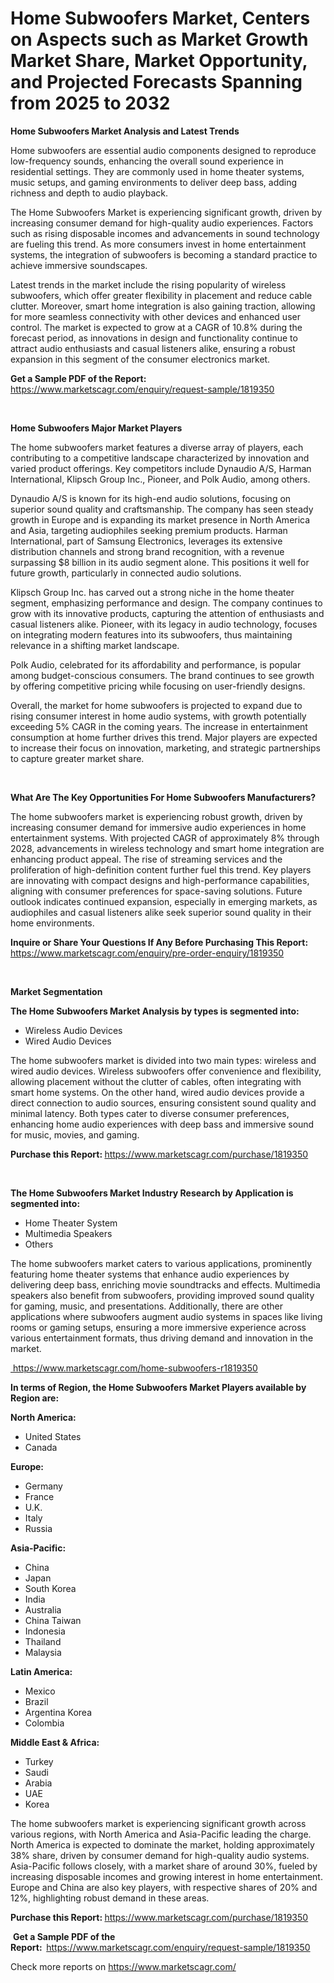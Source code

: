 <p><h1>Home Subwoofers Market, Centers on Aspects such as Market Growth Market Share, Market Opportunity, and Projected Forecasts Spanning from 2025 to 2032</h1></p><p><strong>Home Subwoofers Market Analysis and Latest Trends</strong></p>
<p><p>Home subwoofers are essential audio components designed to reproduce low-frequency sounds, enhancing the overall sound experience in residential settings. They are commonly used in home theater systems, music setups, and gaming environments to deliver deep bass, adding richness and depth to audio playback. </p><p>The Home Subwoofers Market is experiencing significant growth, driven by increasing consumer demand for high-quality audio experiences. Factors such as rising disposable incomes and advancements in sound technology are fueling this trend. As more consumers invest in home entertainment systems, the integration of subwoofers is becoming a standard practice to achieve immersive soundscapes.</p><p>Latest trends in the market include the rising popularity of wireless subwoofers, which offer greater flexibility in placement and reduce cable clutter. Moreover, smart home integration is also gaining traction, allowing for more seamless connectivity with other devices and enhanced user control. The market is expected to grow at a CAGR of 10.8% during the forecast period, as innovations in design and functionality continue to attract audio enthusiasts and casual listeners alike, ensuring a robust expansion in this segment of the consumer electronics market.</p></p>
<p><strong>Get a Sample PDF of the Report:&nbsp;</strong> <a href="https://www.marketscagr.com/enquiry/request-sample/1819350?utm_campaign=2339&utm_medium=2&utm_source=Github&utm_content=ia&utm_term=18022025&utm_id=home-subwoofers">https://www.marketscagr.com/enquiry/request-sample/1819350</a></p>
<p>&nbsp;</p>
<p><strong>Home Subwoofers Major Market Players</strong></p>
<p><p>The home subwoofers market features a diverse array of players, each contributing to a competitive landscape characterized by innovation and varied product offerings. Key competitors include Dynaudio A/S, Harman International, Klipsch Group Inc., Pioneer, and Polk Audio, among others.</p><p>Dynaudio A/S is known for its high-end audio solutions, focusing on superior sound quality and craftsmanship. The company has seen steady growth in Europe and is expanding its market presence in North America and Asia, targeting audiophiles seeking premium products. Harman International, part of Samsung Electronics, leverages its extensive distribution channels and strong brand recognition, with a revenue surpassing $8 billion in its audio segment alone. This positions it well for future growth, particularly in connected audio solutions.</p><p>Klipsch Group Inc. has carved out a strong niche in the home theater segment, emphasizing performance and design. The company continues to grow with its innovative products, capturing the attention of enthusiasts and casual listeners alike. Pioneer, with its legacy in audio technology, focuses on integrating modern features into its subwoofers, thus maintaining relevance in a shifting market landscape.</p><p>Polk Audio, celebrated for its affordability and performance, is popular among budget-conscious consumers. The brand continues to see growth by offering competitive pricing while focusing on user-friendly designs. </p><p>Overall, the market for home subwoofers is projected to expand due to rising consumer interest in home audio systems, with growth potentially exceeding 5% CAGR in the coming years. The increase in entertainment consumption at home further drives this trend. Major players are expected to increase their focus on innovation, marketing, and strategic partnerships to capture greater market share.</p></p>
<p>&nbsp;</p>
<p><strong>What Are The Key Opportunities For Home Subwoofers Manufacturers?</strong></p>
<p><p>The home subwoofers market is experiencing robust growth, driven by increasing consumer demand for immersive audio experiences in home entertainment systems. With projected CAGR of approximately 8% through 2028, advancements in wireless technology and smart home integration are enhancing product appeal. The rise of streaming services and the proliferation of high-definition content further fuel this trend. Key players are innovating with compact designs and high-performance capabilities, aligning with consumer preferences for space-saving solutions. Future outlook indicates continued expansion, especially in emerging markets, as audiophiles and casual listeners alike seek superior sound quality in their home environments.</p></p>
<p><strong>Inquire or Share Your Questions If Any Before Purchasing This Report:</strong> <a href="https://www.marketscagr.com/enquiry/pre-order-enquiry/1819350?utm_campaign=2339&utm_medium=2&utm_source=Github&utm_content=ia&utm_term=18022025&utm_id=home-subwoofers">https://www.marketscagr.com/enquiry/pre-order-enquiry/1819350</a></p>
<p>&nbsp;</p>
<p><strong>Market Segmentation</strong></p>
<p><strong>The Home Subwoofers Market Analysis by types is segmented into:</strong></p>
<p><ul><li>Wireless Audio Devices</li><li>Wired Audio Devices</li></ul></p>
<p><p>The home subwoofers market is divided into two main types: wireless and wired audio devices. Wireless subwoofers offer convenience and flexibility, allowing placement without the clutter of cables, often integrating with smart home systems. On the other hand, wired audio devices provide a direct connection to audio sources, ensuring consistent sound quality and minimal latency. Both types cater to diverse consumer preferences, enhancing home audio experiences with deep bass and immersive sound for music, movies, and gaming.</p></p>
<p><strong>Purchase this Report:&nbsp;</strong><a href="https://www.marketscagr.com/purchase/1819350?utm_campaign=2339&utm_medium=2&utm_source=Github&utm_content=ia&utm_term=18022025&utm_id=home-subwoofers">https://www.marketscagr.com/purchase/1819350</a></p>
<p>&nbsp;</p>
<p><strong>The Home Subwoofers Market Industry Research by Application is segmented into:</strong></p>
<p><ul><li>Home Theater System</li><li>Multimedia Speakers</li><li>Others</li></ul></p>
<p><p>The home subwoofers market caters to various applications, prominently featuring home theater systems that enhance audio experiences by delivering deep bass, enriching movie soundtracks and effects. Multimedia speakers also benefit from subwoofers, providing improved sound quality for gaming, music, and presentations. Additionally, there are other applications where subwoofers augment audio systems in spaces like living rooms or gaming setups, ensuring a more immersive experience across various entertainment formats, thus driving demand and innovation in the market.</p></p>
<p><a href="https://www.marketscagr.com/home-subwoofers-r1819350?utm_campaign=2339&utm_medium=2&utm_source=Github&utm_content=ia&utm_term=18022025&utm_id=home-subwoofers">&nbsp;https://www.marketscagr.com/home-subwoofers-r1819350</a></p>
<p><strong>In terms of Region, the Home Subwoofers Market Players available by Region are:</strong></p>
<p>
    <p> <strong> North America: </strong>
        <ul>
            <li>United States</li>
            <li>Canada</li>
        </ul>
        </p> 
    <p> <strong> Europe: </strong>
        <ul>
            <li>Germany</li>
            <li>France</li>
            <li>U.K.</li>
            <li>Italy</li>
            <li>Russia</li>
        </ul>
        </p> 
    <p> <strong> Asia-Pacific: </strong>
        <ul>
            <li>China</li>
            <li>Japan</li>
            <li>South Korea</li>
            <li>India</li>
            <li>Australia</li>
            <li>China Taiwan</li>
            <li>Indonesia</li>
            <li>Thailand</li>
            <li>Malaysia</li>
        </ul>
        </p> 
    <p> <strong> Latin America: </strong>
        <ul>
            <li>Mexico</li>
            <li>Brazil</li>
            <li>Argentina Korea</li>
            <li>Colombia</li>
        </ul>
        </p> 
    <p> <strong> Middle East & Africa: </strong>
        <ul>
            <li>Turkey</li>
            <li>Saudi</li>
            <li>Arabia</li>
            <li>UAE</li>
            <li>Korea</li>
        </ul>
    </p>
    </p>
<p><p>The home subwoofers market is experiencing significant growth across various regions, with North America and Asia-Pacific leading the charge. North America is expected to dominate the market, holding approximately 38% share, driven by consumer demand for high-quality audio systems. Asia-Pacific follows closely, with a market share of around 30%, fueled by increasing disposable incomes and growing interest in home entertainment. Europe and China are also key players, with respective shares of 20% and 12%, highlighting robust demand in these areas.</p></p>
<p><strong>Purchase this Report: </strong><a href="https://www.marketscagr.com/purchase/1819350?utm_campaign=2339&utm_medium=2&utm_source=Github&utm_content=ia&utm_term=18022025&utm_id=home-subwoofers">https://www.marketscagr.com/purchase/1819350</a></p>
<p>&nbsp;<strong>Get a Sample PDF of the Report:&nbsp;&nbsp;</strong><a href="https://www.marketscagr.com/enquiry/request-sample/1819350?utm_campaign=2339&utm_medium=2&utm_source=Github&utm_content=ia&utm_term=18022025&utm_id=home-subwoofers">https://www.marketscagr.com/enquiry/request-sample/1819350</a></p>
<p><strong></strong></p>
<p>Check more reports on <a href="https://www.marketscagr.com/?utm_campaign=2339&utm_medium=2&utm_source=Github&utm_content=ia&utm_term=18022025&utm_id=home-subwoofers">https://www.marketscagr.com/</a></p>